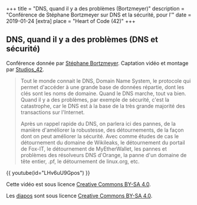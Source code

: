 +++
title = "DNS, quand il y a des problèmes (Bortzmeyer)"
description = "Conférence de Stéphane Bortzmeyer sur DNS et la sécurité, pour l'"
date = 2019-01-24
[extra]
place = "Heart of Code (42)"
+++

## DNS, quand il y a des problèmes (DNS et sécurité)

Conférence donnée par [Stéphane Bortzmeyer](https://www.bortzmeyer.org/).
Captation vidéo et montage par [Studios_42](https://studios.42.fr/).

> Tout le monde connait le DNS, Domain Name System, le protocole qui permet
> d'accéder à une grande base de données répartie, dont les clés sont les noms de
> domaine. Quand le DNS marche, tout va bien. Quand il y a des problèmes, par
> exemple de sécurité, c'est la catastrophe, car le DNS est à la base de la très
> grande majorité des transactions sur l'Internet.
> 
> Après un rappel rapide du DNS, on parlera ici des pannes, de la manière
> d'améliorer la robustesse, des détournements, de la façon dont on peut
> améliorer la sécurité. Avec comme études de cas le détournement du domaine de
> Wikileaks, le détournement du portail de Fox-IT, le détournement de
> MyEtherWallet, les pannes et problèmes des résolveurs DNS d'Orange, la panne
> d'un domaine de tête entier, .pf, le détournement de linux.org, etc.

{{ youtube(id="LHv6uU9Gpos") }}

Cette vidéo est sous licence
[Creative Commons BY-SA 4.0](https://creativecommons.org/licenses/by-sa/4.0/deed.fr).

Les [diapos](bortzmeyer-securite-noms-domaines.pdf) sont sous licence
[Creative Commons BY-SA 4.0](https://creativecommons.org/licenses/by-sa/4.0/deed.fr). 
